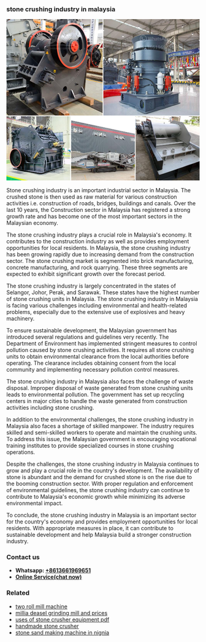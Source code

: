 <h3>stone crushing industry in malaysia</h3><img src='1708408681.jpg' alt=''><p>Stone crushing industry is an important industrial sector in Malaysia. The crushed stone is then used as raw material for various construction activities i.e. construction of roads, bridges, buildings and canals. Over the last 10 years, the Construction sector in Malaysia has registered a strong growth rate and has become one of the most important sectors in the Malaysian economy.</p><p>The stone crushing industry plays a crucial role in Malaysia's economy. It contributes to the construction industry as well as provides employment opportunities for local residents. In Malaysia, the stone crushing industry has been growing rapidly due to increasing demand from the construction sector. The stone crushing market is segmented into brick manufacturing, concrete manufacturing, and rock quarrying. These three segments are expected to exhibit significant growth over the forecast period.</p><p>The stone crushing industry is largely concentrated in the states of Selangor, Johor, Perak, and Sarawak. These states have the highest number of stone crushing units in Malaysia. The stone crushing industry in Malaysia is facing various challenges including environmental and health-related problems, especially due to the extensive use of explosives and heavy machinery.</p><p>To ensure sustainable development, the Malaysian government has introduced several regulations and guidelines very recently. The Department of Environment has implemented stringent measures to control pollution caused by stone crushing activities. It requires all stone crushing units to obtain environmental clearance from the local authorities before operating. The clearance includes obtaining consent from the local community and implementing necessary pollution control measures.</p><p>The stone crushing industry in Malaysia also faces the challenge of waste disposal. Improper disposal of waste generated from stone crushing units leads to environmental pollution. The government has set up recycling centers in major cities to handle the waste generated from construction activities including stone crushing.</p><p>In addition to the environmental challenges, the stone crushing industry in Malaysia also faces a shortage of skilled manpower. The industry requires skilled and semi-skilled workers to operate and maintain the crushing units. To address this issue, the Malaysian government is encouraging vocational training institutes to provide specialized courses in stone crushing operations.</p><p>Despite the challenges, the stone crushing industry in Malaysia continues to grow and play a crucial role in the country's development. The availability of stone is abundant and the demand for crushed stone is on the rise due to the booming construction sector. With proper regulation and enforcement of environmental guidelines, the stone crushing industry can continue to contribute to Malaysia's economic growth while minimizing its adverse environmental impact.</p><p>To conclude, the stone crushing industry in Malaysia is an important sector for the country's economy and provides employment opportunities for local residents. With appropriate measures in place, it can contribute to sustainable development and help Malaysia build a stronger construction industry.</p><h3>Contact us</h3><ul><li><strong>Whatsapp:&nbsp;<a href="https://wa.me/8613661969651">+8613661969651</a></strong></li><li><a href="https://swt.shibang-china.com/?git&amp;zhl&amp;stone crushing industry in malaysia"><strong>Online Service(chat now)</strong></a></li></ul><h3>Related</h3><ul><li><a href='two roll mill machine.md'>two roll mill machine</a></li><li><a href='millia deasel grinding mill and prices.md'>millia deasel grinding mill and prices</a></li><li><a href='uses of stone crusher equipment pdf.md'>uses of stone crusher equipment pdf</a></li><li><a href='handmade stone crusher.md'>handmade stone crusher</a></li><li><a href='stone sand making machine in nignia.md'>stone sand making machine in nignia</a></li></ul>